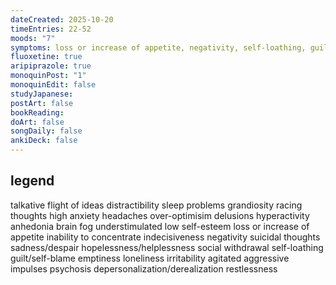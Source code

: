 ```yaml
---
dateCreated: 2025-10-20
timeEntries: 22-52
moods: "7"
symptoms: loss or increase of appetite, negativity, self-loathing, guilt/self-blame, emptiness
fluoxetine: true
aripiprazole: true
monoquinPost: "1"
monoquinEdit: false
studyJapanese:
postArt: false
bookReading:
doArt: false
songDaily: false
ankiDeck: false
---
```

## legend
talkative
flight of ideas
distractibility
sleep problems
grandiosity
racing thoughts
high anxiety
headaches
over-optimisim
delusions
hyperactivity
anhedonia
brain fog
understimulated
low self-esteem
loss or increase of appetite
inability to concentrate
indecisiveness
negativity
suicidal thoughts
sadness/despair
hopelessness/helplessness
social withdrawal
self-loathing
guilt/self-blame
emptiness
loneliness
irritability
agitated
aggressive impulses
psychosis
depersonalization/derealization
restlessness